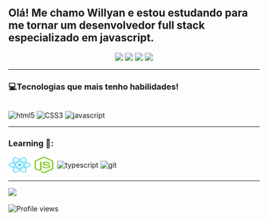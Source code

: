 ## Olá! Me chamo Willyan e estou estudando para me tornar um desenvolvedor full stack especializado em javascript.

<div align="center">
<img height="150em" src="https://github-profile-summary-cards.vercel.app/api/cards/profile-details?username=willyanferreira&theme=tokyonight"/> 
<img height="150em" src="https://github-readme-stats.vercel.app/api?username=willyanferreira&show_icons=true&theme=tokyonight&include_all_commits=true&count_private=false&hide_border=true"/> <img height="150em" src="https://github-readme-stats.vercel.app/api/top-langs/?username=willyanferreira&layout=compact&langs_count=7&theme=tokyonight&hide_border=true"/> <img height="150em" src="https://github-readme-streak-stats.herokuapp.com/?user=willyanferreira&theme=tokyonight&hide_border=true"/>
</div>

<hr />

<h3>💻Tecnologias que mais tenho habilidades!</h3>

<div style="display: inline-block"><br/>
<img alt="html5" src="https://img.shields.io/badge/HTML5-E34F26?style=for-the-badge&logo=html5&logoColor=white"/>
<img alt="CSS3" src="https://img.shields.io/badge/CSS3-1572B6?style=for-the-badge&logo=css3&logoColor=white"/>
<img alt="javascript" src="https://img.shields.io/badge/JavaScript-F7DF1E?style=for-the-badge&logo=javascript&logoColor=black"/>
</div>

<hr />


<div>
  <h3>Learning 🌱:</h3>
  <img align="center" alt="react" height="35" width="45" src="https://raw.githubusercontent.com/devicons/devicon/master/icons/react/react-original.svg">
  <img align="center" alt="nodejs" height="35" width="45" src="https://raw.githubusercontent.com/devicons/devicon/master/icons/nodejs/nodejs-original.svg">
  <img align="center" alt="typescript" height="35" width="45" src="https://cdn.jsdelivr.net/gh/devicons/devicon/icons/typescript/typescript-original.svg">
  <img align="center" alt="git" height="35" width="45" src="https://cdn.jsdelivr.net/gh/devicons/devicon/icons/git/git-original.svg"> 
  </div>
  
  <hr />
  <a href="https://www.linkedin.com/in/willyan-cfdss/" target="_blank"><img src="https://img.shields.io/badge/-LinkedIn-%230077B5?style=for-the-badge&logo=linkedin&logoColor=white" target="_blank"></a>
<p align="left"> <img src="https://komarev.com/ghpvc/?username=willyanferreira&color=blueviolet" alt="Profile views"/></p>
